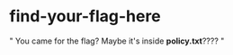 # find-your-flag-here
" You came for the flag? Maybe it's inside **policy.txt**???? "
<!-- YENCTF{th1s_w4sn't_h4rd} --> 

